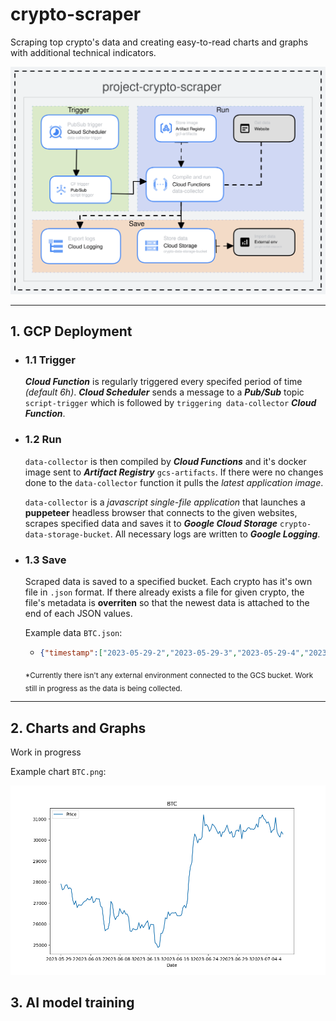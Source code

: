 # crypto-scraper
Scraping top crypto's data and creating easy-to-read charts and graphs with additional technical indicators.

![project-crypto-scraper-uml](https://github.com/frieZZerr/crypto-scraper/blob/master/images/project-crypto-scraper-uml.svg)

---

## 1. GCP Deployment

- ### 1.1 Trigger
  ***Cloud Function*** is regularly triggered every specifed period of time *(default 6h)*. ***Cloud Scheduler*** sends a message to a ***Pub/Sub***
  topic `script-trigger` which is followed by `triggering data-collector` ***Cloud Function***.

- ### 1.2 Run
  `data-collector` is then compiled by ***Cloud Functions*** and it's docker image sent to ***Artifact Registry*** `gcs-artifacts`. If there
  were no changes done to the `data-collector` function it pulls the *latest application image*.

  `data-collector` is a *javascript single-file application* that launches a **puppeteer** headless browser that connects to the given websites,
  scrapes specified data and saves it to ***Google Cloud Storage*** `crypto-data-storage-bucket`. All necessary logs are written to ***Google Logging***.

- ### 1.3 Save
  Scraped data is saved to a specified bucket. Each crypto has it's own file in `.json` format. If there already exists a file for given crypto,
  the file's metadata is **overriten** so that the newest data is attached to the end of each JSON values.

  Example data `BTC.json`:
  - ``` json
    {"timestamp":["2023-05-29-2","2023-05-29-3","2023-05-29-4","2023-05-30-1","2023-05-30-2","2023-05-30-3","2023-05-30-4","2023-05-31-1","2023-05-31-2","2023-05-31-3","2023-05-31-4","2023-06-01-1","2023-06-01-2","2023-06-01-3","2023-06-01-4","2023-06-02-1","2023-06-02-2","2023-06-02-3","2023-06-02-4","2023-06-03-1","2023-06-03-2","2023-06-03-3","2023-06-03-4","2023-06-04-1","2023-06-04-2","2023-06-04-3","2023-06-04-4","2023-06-05-1","2023-06-05-2","2023-06-05-3","2023-06-05-4","2023-06-06-1","2023-06-06-2","2023-06-06-3","2023-06-06-4","2023-06-07-1","2023-06-07-3","2023-06-07-4","2023-06-08-1","2023-06-08-2","2023-06-08-3","2023-06-08-4","2023-06-09-1","2023-06-09-2","2023-06-09-3","2023-06-09-4","2023-06-10-1","2023-06-10-2","2023-06-10-3","2023-06-10-4","2023-06-11-1","2023-06-11-2","2023-06-11-3","2023-06-11-4","2023-06-12-1","2023-06-12-2","2023-06-12-3","2023-06-12-4","2023-06-13-1","2023-06-13-2","2023-06-13-3","2023-06-14-1","2023-06-14-2","2023-06-14-3","2023-06-14-4","2023-06-15-1","2023-06-15-2","2023-06-15-3","2023-06-15-4","2023-06-16-2","2023-06-16-3","2023-06-16-4","2023-06-17-1","2023-06-17-2","2023-06-17-3","2023-06-17-4","2023-06-18-1","2023-06-18-2","2023-06-18-3","2023-06-18-4","2023-06-19-1","2023-06-19-2","2023-06-19-3","2023-06-19-4","2023-06-20-1","2023-06-20-2","2023-06-20-3","2023-06-20-4","2023-06-21-1","2023-06-21-2","2023-06-21-3","2023-06-22-1","2023-06-22-2","2023-06-22-3","2023-06-22-4","2023-06-23-1","2023-06-23-2","2023-06-23-3","2023-06-23-4","2023-06-24-1","2023-06-24-2","2023-06-24-3","2023-06-24-4","2023-06-25-1","2023-06-25-2","2023-06-25-3","2023-06-25-4","2023-06-26-1","2023-06-26-3","2023-06-26-4","2023-06-27-1","2023-06-27-2","2023-06-27-3","2023-06-27-4","2023-06-28-1","2023-06-28-2","2023-06-28-3","2023-06-28-4","2023-06-29-1","2023-06-29-2","2023-06-29-3","2023-06-29-4","2023-06-30-1","2023-06-30-3","2023-06-30-4","2023-07-01-1","2023-07-01-2","2023-07-01-3","2023-07-01-4","2023-07-02-1","2023-07-02-2","2023-07-02-3","2023-07-02-4","2023-07-03-1","2023-07-03-2","2023-07-03-3","2023-07-03-4","2023-07-04-1","2023-07-04-2","2023-07-04-3","2023-07-04-4","2023-07-05-1","2023-07-05-2","2023-07-05-3","2023-07-05-4","2023-07-06-1","2023-07-06-2","2023-07-06-3","2023-07-06-4","2023-07-07-1","2023-07-07-3","2023-07-08-1"],"price":["27899.84","27626.64","27676.59","27844.83","27870.75","27681.15","27727.16","27662.30","27143.48","26926.20","27101.11","26780.23","26916.69","26898.13","26897.98","27004.50","27082.69","27104.03","27218.79","27151.27","27160.97","27317.91","27018.52","27069.02","27225.32","27190.45","27202.92","26846.73","26785.83","26167.17","25677.63","25740.65","25769.62","26084.32","27074.08","26952.89","26412.15","26204.86","26347.66","26386.47","26736.86","26573.79","26485.69","26649.24","26469.42","26474.99","26316.75","25667.06","25644.83","25782.06","25743.26","25720.23","25762.49","26063.71","25799.30","25969.72","25825.75","25932.40","26060.90","26158.35","25740.06","25984.06","25982.70","25975.46","25108.98","25039.90","24883.24","24935.08","25551.99","25567.00","25792.45","26293.92","26248.28","26577.38","26397.32","26515.51","26532.38","26520.67","26553.24","26399.82","26390.61","26388.10","26434.81","26783.17","26890.59","26764.70","27096.25","28132.04","28715.02","28924.19","29861.21","30287.99","30134.75","29863.41","30055.27","30017.93","30147.94","31201.34","30684.60","30744.90","30638.97","30413.37","30528.72","30764.43","30694.49","30593.15","30446.06","30302.19","30419.36","30156.44","30376.65","30380.68","30525.17","30716.85","30448.26","30302.07","30421.03","30141.51","30165.78","30434.68","30483.47","30416.39","30740.92","30063.62","30469.97","30395.08","30441.32","30572.17","30596.71","30513.69","30528.03","30501.88","30572.54","30768.47","30612.55","31078.81","31050.10","31202.10","31024.24","30964.86","30808.04","30871.90","30684.18","30354.29","30476.29","30504.96","31071.46","30403.57","30226.97","30143.31","30402.50","30283.91"]}
    ```
  
  <sub>*Currently there isn't any external environment connected to the GCS bucket. Work still in progress as the data is being collected.</sub>

---

## 2. Charts and Graphs

  Work in progress

  Example chart `BTC.png`:
  
  ![BTC](https://github.com/frieZZerr/crypto-scraper/blob/master/images/BTC.png)

## 3. AI model training
